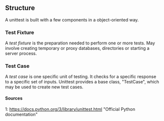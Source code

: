 ## Structure
A unittest is built with a few components in a object-oriented way. 
### Test Fixture
A *test fixture* is the preparation needed to perform one or more tests. May involve creating temporary or proxy databases, directories or starting a server process.
### Test Case
A *test case* is one specific unit of testing. It checks for a specific response to a specific set of inputs. Unittest provides a base class, "TestCase", which may be used to create new test cases.










#### Sources
1: <https://docs.python.org/3/library/unittest.html> "Official Python documentation"